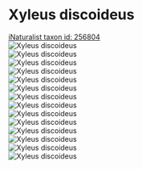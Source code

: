 
Xyleus discoideus
=================
  
[iNaturalist taxon id: 256804](https://www.inaturalist.org/taxa/256804)  
![Xyleus discoideus](https://inaturalist-open-data.s3.amazonaws.com/photos/186584001/medium.jpeg)  
![Xyleus discoideus](https://inaturalist-open-data.s3.amazonaws.com/photos/186583714/medium.jpeg)  
![Xyleus discoideus](https://inaturalist-open-data.s3.amazonaws.com/photos/186583730/medium.jpeg)  
![Xyleus discoideus](https://inaturalist-open-data.s3.amazonaws.com/photos/186583751/medium.jpeg)  
![Xyleus discoideus](https://inaturalist-open-data.s3.amazonaws.com/photos/186583768/medium.jpeg)  
![Xyleus discoideus](https://inaturalist-open-data.s3.amazonaws.com/photos/186583794/medium.jpeg)  
![Xyleus discoideus](https://inaturalist-open-data.s3.amazonaws.com/photos/186583820/medium.jpeg)  
![Xyleus discoideus](https://inaturalist-open-data.s3.amazonaws.com/photos/186583844/medium.jpeg)  
![Xyleus discoideus](https://inaturalist-open-data.s3.amazonaws.com/photos/186583870/medium.jpeg)  
![Xyleus discoideus](https://inaturalist-open-data.s3.amazonaws.com/photos/186583897/medium.jpeg)  
![Xyleus discoideus](https://inaturalist-open-data.s3.amazonaws.com/photos/186583915/medium.jpeg)  
![Xyleus discoideus](https://inaturalist-open-data.s3.amazonaws.com/photos/186583939/medium.jpeg)  
![Xyleus discoideus](https://inaturalist-open-data.s3.amazonaws.com/photos/186583962/medium.jpeg)  
![Xyleus discoideus](https://inaturalist-open-data.s3.amazonaws.com/photos/186583979/medium.jpeg)
